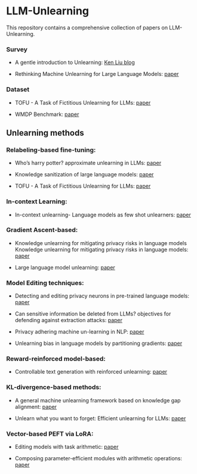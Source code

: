 # LLM-Unlearning

This repository contains a comprehensive collection of papers on LLM-Unlearning.


### Survey

- A gentle introduction to Unlearning: [Ken Liu blog](https://ai.stanford.edu/~kzliu/blog/unlearning)
  
- Rethinking Machine Unlearning for Large Language Models: [paper](https://arxiv.org/abs/2402.08787)

### Dataset

- TOFU - A Task of Fictitious Unlearning for LLMs: [paper](https://arxiv.org/pdf/2401.06121)
  
- WMDP Benchmark: [paper](https://www.wmdp.ai/)

## Unlearning methods

### Relabeling-based fine-tuning:

- Who’s harry potter? approximate unlearning in LLMs: [paper](https://arxiv.org/abs/2310.02238)
  
- Knowledge sanitization of large language models: [paper](https://arxiv.org/abs/2309.11852)
  
- TOFU - A Task of Fictitious Unlearning for LLMs: [paper](https://arxiv.org/pdf/2401.06121)

### In-context Learning:

- In-context unlearning- Language models as few shot unlearners: [paper](https://arxiv.org/abs/2310.07579)

### Gradient Ascent-based:

- Knowledge unlearning for mitigating privacy risks in language models Knowledge unlearning for mitigating
privacy risks in language models: [paper](https://arxiv.org/abs/2210.01504)

- Large language model unlearning: [paper](https://arxiv.org/pdf/2310.10683)
  

### Model Editing techniques:
- Detecting and editing privacy neurons in pre-trained language models: [paper](https://aclanthology.org/2023.emnlp-main.174/)

- Can sensitive information be deleted from LLMs? objectives for defending against extraction attacks: [paper](https://openreview.net/pdf?id=7erlRDoaV8)
  
- Privacy adhering machine un-learning in NLP: [paper](https://aclanthology.org/2023.findings-ijcnlp.25/)
  
- Unlearning bias in language models by partitioning gradients: [paper](https://aclanthology.org/2023.findings-acl.375.pdf)

### Reward-reinforced model-based:

- Controllable text generation with reinforced unlearning: [paper](https://proceedings.neurips.cc/paper_files/paper/2022/file/b125999bde7e80910cbdbd323087df8f-Paper-Conference.pdf)
  

### KL-divergence-based methods:
-  A general machine unlearning framework based on knowledge gap alignment: [paper](https://arxiv.org/abs/2305.06535)
   
-  Unlearn what you want to forget: Efficient unlearning for LLMs: [paper](https://arxiv.org/abs/2310.20150)

### Vector-based PEFT via LoRA:
- Editing models with task arithmetic: [paper](https://openreview.net/forum?id=6t0Kwf8-jrj)

- Composing parameter-efficient modules with arithmetic operations: [paper](https://openreview.net/forum?id=5r3e27I9Gy&noteId=nnKn6sYNaV)

